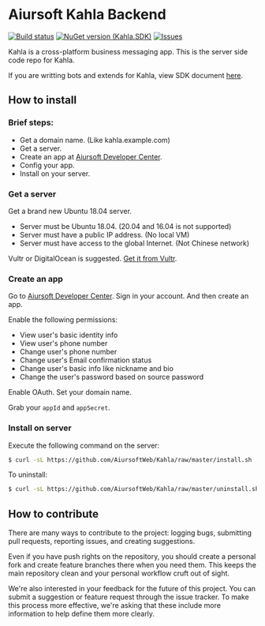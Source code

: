 # Aiursoft Kahla Backend

[![Build status](https://aiursoft.visualstudio.com/Star/_apis/build/status/Kahla%20Server%20Build)](https://aiursoft.visualstudio.com/Star/_build/latest?definitionId=6)
[![NuGet version (Kahla.SDK)](https://img.shields.io/nuget/v/Kahla.SDK.svg?style=flat-square)](https://www.nuget.org/packages/Kahla.SDK/)
[![Issues](https://img.shields.io/github/issues/AiursoftWeb/Kahla.svg)](https://github.com/AiursoftWeb/Kahla/issues)

Kahla is a cross-platform business messaging app. This is the server side code repo for Kahla.

If you are writting bots and extends for Kahla, view SDK document [here](./Kahla.SDK/Readme.md).

## How to install

### Brief steps:

* Get a domain name. (Like kahla.example.com)
* Get a server.
* Create an app at [Aiursoft Developer Center](https://developer.aiursoft.com).
* Config your app.
* Install on your server.

### Get a server

Get a brand new Ubuntu 18.04 server.

  * Server must be Ubuntu 18.04. (20.04 and 16.04 is not supported)
  * Server must have a public IP address. (No local VM)
  * Server must have access to the global Internet. (Not Chinese network)

Vultr or DigitalOcean is suggested. [Get it from Vultr](https://www.vultr.com/?ref=7274488).

### Create an app

Go to [Aiursoft Developer Center](https://developer.aiursoft.com). Sign in your account. And then create an app.

Enable the following permissions:

* View user's basic identity info
* View user's phone number
* Change user's phone number
* Change user's Email confirmation status
* Change user's basic info like nickname and bio
* Change the user's password based on source password

Enable OAuth. Set your domain name.

Grab your `appId` and `appSecret`.

### Install on server

Execute the following command on the server:

```bash
$ curl -sL https://github.com/AiursoftWeb/Kahla/raw/master/install.sh | sudo bash -s kahla.example.com yourappid yourappsecret
```

To uninstall:

```bash
$ curl -sL https://github.com/AiursoftWeb/Kahla/raw/master/uninstall.sh | sudo bash
```

## How to contribute

There are many ways to contribute to the project: logging bugs, submitting pull requests, reporting issues, and creating suggestions.

Even if you have push rights on the repository, you should create a personal fork and create feature branches there when you need them. This keeps the main repository clean and your personal workflow cruft out of sight.

We're also interested in your feedback for the future of this project. You can submit a suggestion or feature request through the issue tracker. To make this process more effective, we're asking that these include more information to help define them more clearly.

